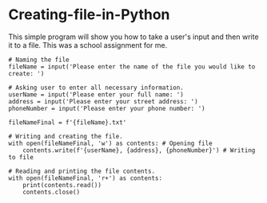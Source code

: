 # Creating-file-in-Python
This simple program will show you how to take a user's input and then write it to a file. This was a school assignment for me.

    # Naming the file
    fileName = input('Please enter the name of the file you would like to create: ')

    # Asking user to enter all necessary information.
    userName = input('Please enter your full name: ')
    address = input('Please enter your street address: ')
    phoneNumber = input('Please enter your phone number: ')

    fileNameFinal = f'{fileName}.txt'

    # Writing and creating the file.
    with open(fileNameFinal, 'w') as contents: # Opening file
        contents.write(f'{userName}, {address}, {phoneNumber}') # Writing to file

    # Reading and printing the file contents.
    with open(fileNameFinal, 'r+') as contents:
        print(contents.read())
        contents.close()
